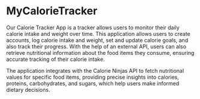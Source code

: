 # MyCalorieTracker

Our Calorie Tracker App is a tracker allows users to monitor their daily calorie intake and weight over time. This application allows users to create accounts, log calorie intake and weight, set and update calorie goals, and also track their progress. With the help of an external API, users can also retrieve nutritional information about the food items they consume, ensuring accurate tracking of their calorie intake.

The application integrates with the Calorie Ninjas API to fetch nutritional values for specific food items, providing precise insights into calories, proteins, carbohydrates, and sugars, which help users make informed dietary decisions.






